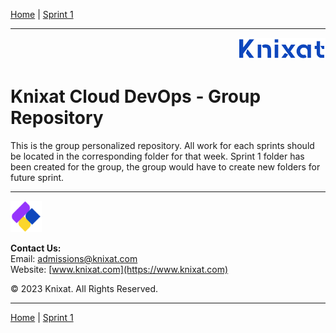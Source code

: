 [Home](README.md) | [Sprint 1](./sprint-1/README.md)

---

<p align="right">
    <img src="./.assets/logo-02.png" width="140x" />
</p>

# Knixat Cloud DevOps - Group Repository

This is the group personalized repository. All work for each sprints should be located in the corresponding folder for that week. Sprint 1 folder has been created for the group, the group would have to create new folders for future sprint.

---

<p align="left">
    <img src="./.assets/logo-03.png" width="50x" />
</p>

**Contact Us:**  
Email: [admissions@knixat.com](mailto:admissions@email.com)  
Website: [www.knixat.com](https://www.knixat.com)

&copy; 2023 Knixat. All Rights Reserved.

---

[Home](README.md) | [Sprint 1](./sprint-1/README.md)
